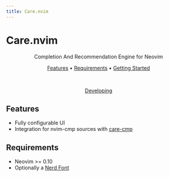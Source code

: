 ```yaml
---
title: Care.nvim
---
```


# Care.nvim

<div align="center">

Completion And Recommendation Engine for Neovim

[Features](#Features)
•
[Requirements](Requirements)
•
[Getting Started](./getting_started)

</br>

[Developing](./dev)

</div>

## Features

- Fully configurable UI
- Integration for nvim-cmp sources with [care-cmp](https://www.github.com/max397574/care-cmp)

## Requirements

- Neovim >= 0.10
- Optionally a [Nerd Font](https://www.nerdfonts.com)
